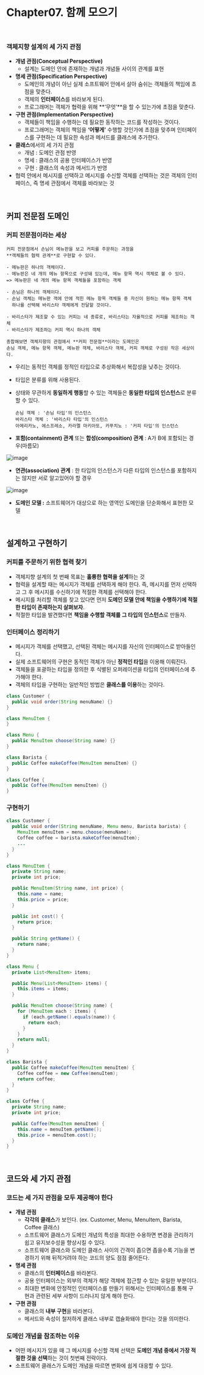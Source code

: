 # Chapter07. 함께 모으기

<br>

### 객체지향 설계의 세 가지 관점

- **개념 관점(Conceptual Perspective)**
    - 설계는 도메인 안에 존재하는 개념과 개념들 사이의 관계를 표현
- **명세 관점(Specification Perspective)**
    - 도메인의 개념이 아닌 실제 소프트웨어 안에서 살아 숨쉬는 객체들의 책임에 초점을 맞춘다.
    - 객체의 **인터페이스**를 바라보게 된다.
    - 프로그래머는 객체가 협력을 위해 **‘무엇’**을 할 수 있는가에 초점을 맞춘다.
- **구현 관점(Implementation Perspective)**
    - 객체들이 책임을 수행하는 데 필요한 동작하는 코드를 작성하는 것이다.
    - 프로그래머는 객체의 책임을 **‘어떻게’** 수행할 것인가에 초점을 맞추며 인터페이스를 구현하는 데 필요한 속성과 메서드를 클래스에 추가한다.
- **클래스**에서의 세 가지 관점
    - 개념 : 도메인 관점 반영
    - 명세 : 클래스의 공용 인터페이스가 반영
    - 구현 : 클래스의 속성과 메서드가 반영
- 협력 안에서 메시지를 선택하고 메시지를 수신할 객체를 선택하는 것은 객체의 인터페이스, 즉 명세 관점에서 객체를 바라보는 것

<br>

## 커피 전문점 도메인

### 커피 전문점이라는 세상

```
커피 전문점에서 손님이 메뉴판을 보고 커피를 주문하는 과정을 
**객체들의 협력 관계**로 구현할 수 있다.

- 메뉴판은 하나의 객체이다.
- 메뉴판은 네 개의 메뉴 항목으로 구성돼 있는데, 메뉴 항목 역시 객체로 볼 수 있다.
=> 메뉴판은 네 개의 메뉴 항목 객체들을 포함하는 객체

- 손님은 하나의 객체이다.
- 손님 객체는 메뉴판 객에 안에 적힌 메뉴 항목 객체들 중 자신이 원하는 메뉴 항목 객체
  하나를 선택해 바리스타 객체에게 전달할 것이다.

- 바리스타가 제조할 수 있는 커피는 네 종류로, 바리스타는 자율적으로 커피를 제조하는 객체
- 바리스타가 제조하는 커피 역시 하나의 객체

종합해보면 객체지향의 관점에서 **커피 전문점**이라는 도메인은
손님 객체, 메뉴 항목 객체, 메뉴판 객체, 바리스타 객체, 커피 객체로 구성된 작은 세상이다.
```

- 우리는 동적인 객체를 정적인 타입으로 추상화해서 복잡성을 낮추는 것이다.
- 타입은 분류를 위해 사용된다.
- 상태와 무관하게 **동일하게 행동**할 수 있는 객체들은 **동일한 타입의 인스턴스**로 분류할 수 있다.
    
    ```
    손님 객체 : '손님 타입'의 인스턴스
    바리스타 객체 : '바리스타 타입'의 인스턴스
    아메리카노, 에스프레소, 카라멜 마키아또, 카푸치노 : '커피 타입'의 인스턴스
    ```
    
- **포함(containment) 관계** 또는 **합성(composition) 관계** : A가 B에 포함되는 경우(마름모)

![image](https://github.com/Object-Oriented-Thinking-Study/The_Essence_of_Object-Orientation/assets/118504257/fc3b697d-8c28-4864-baef-95073755f29e)

- **연관(association) 관계** : 한 타입의 인스턴스가 다른 타입의 인스턴스를 포함하지는 않지만 서로 알고있어야 할 경우

![image](https://github.com/Object-Oriented-Thinking-Study/The_Essence_of_Object-Orientation/assets/118504257/9f5fbcb5-f119-41ba-9884-478a404fb3a0)

- **도메인 모델 :** 소프트웨어가 대상으로 하는 영역인 도메인을 단순화해서 표현한 모델

<br>

## 설계하고 구현하기

### 커피를 주문하기 위한 협력 찾기

- 객체지향 설계의 첫 번째 목표는 **훌륭한 협력을 설계**하는 것
- 협력을 설계할 때는 메시지가 객체를 선택하게 해야 한다.
즉, 메시지를 먼저 선택하고 그 후 메시지를 수신하기에 적절한 객체를 선택해야 한다.
- 메시지를 처리할 객체를 찾고 있다면 먼저 **도메인 모델 안에 책임을 수행하기에 적절한 타입이 존재하는지 살펴보자**.
- 적절한 타입을 발견했다면 **책임을 수행할 객체를 그 타입의 인스턴스**로 만들자.

### 인터페이스 정리하기

- 메시지가 객체를 선택했고, 선택된 객체는 메시지를 자신의 인터페이스로 받아들인다.
- 실제 소프트웨어의 구현은 동적인 객체가 아닌 **정적인 타입**을 이용해 이뤄진다.
- 객체들을 포괄하는 타입을 정의한 후 식별된 오퍼레이션을 타입의 인터페이스에 추가해야 한다.
- 객체의 타입을 구현하는 일반적인 방법은 **클래스를 이용**하는 것이다.

```java
class Customer {
  public void order(String menuName) {}
}

class MenuItem {
}

class Menu {
  public MenuItem choose(String name) {}
}

class Barista {
  public Coffee makeCoffee(MenuItem menuItem) {}
}

class Coffee {
  public Coffee(MenuItem menuItem) {}
}
```

### 구현하기

```java
class Customer {
  public void order(String menuName, Menu menu, Barista barista) {
    MenuItem menuItem = menu.choose(menuName);
    Coffee coffee = barista.makeCoffee(menuItem);
    ...
  }
}

class MenuItem {
  private String name;
  private int price;

  public MenuItem(String name, int price) {
    this.name = name;
    this.price = price;
  }

  public int cost() {
    return price;
  }

  public String getName() {
    return name;
  }
}

class Menu {
  private List<MenuItem> items;

  public Menu(List<MenuItem> items) {
    this.items = items;
  }

  public MenuItem choose(String name) {
    for (MenuItem each : items) {
      if (each.getName().equals(name)) {
        return each;
      }
    }
    return null;
  }
}

class Barista {
  public Coffee makeCoffee(MenuItem menuItem) {
    Coffee coffee = new Coffee(menuItem);
    return coffee;
  }
}

class Coffee {
  private String name;
  private int price;

  public Coffee(MenuItem menuItem) {
    this.name = menuItem.getName();
    this.price = menuItem.cost();
  }
}
```

<br>

## 코드와 세 가지 관점

### 코드는 세 가지 관점을 모두 제공해야 한다

- **개념 관점**
    - **각각의 클래스**가 보인다. (ex. Customer, Menu, MenuItem, Barista, Coffee 클래스)
    - 소프트웨어 클래스가 도메인 개념의 특성을 최대한 수용하면 변경을 관리하기 쉽고 
    유지보수성을 향상시킬 수 있다.
    - 소프트웨어 클래스와 도메인 클래스 사이의 간격이 좁으면 좁을수록 기능을 변경하기 위해 뒤적거려야 하는 코드의 양도 점점 줄어든다.
- **명세 관점**
    - 클래스의 **인터페이스**를 바라본다.
    - 공용 인터페이스는 외부의 객체가 해당 객체에 접근할 수 있는 유일한 부분이다.
    - 최대한 변화에 안정적인 인터페이스를 만들기 위해서는 인터페이스를 통해 구현과 관련된 세부 사항이 드러나지 않게 해야 한다.
- **구현 관점**
    - 클래스의 **내부 구현**을 바라본다.
    - 메서드와 속성이 철저하게 클래스 내부로 캡슐화돼야 한다는 것을 의미한다.

### 도메인 개념을 참조하는 이유

- 어떤 메시지가 있을 때 그 메시지를 수신할 객체 선택은 **도메인 개념 중에서 가장 적절한 것을 선택**하는 것이 첫번째 전략이다.
- 소프트웨어 클래스가 도메인 개념을 따르면 변화에 쉽게 대응할 수 있다.
